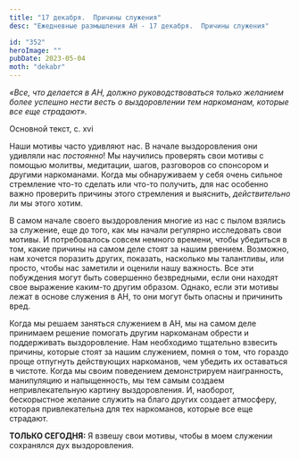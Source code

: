 ```yaml
---
title: "17 декабря.  Причины служения"
desc: "Ежедневные размышления АН - 17 декабря.  Причины служения"

id: "352"
heroImage: ""
pubDate: 2023-05-04
moth: "dekabr"
---
```


_«Все, что делается в АН, должно руководствоваться только желанием более
успешно нести весть о выздоровлении тем наркоманам, которые все еще
страдают»._

Основной текст, с. xvi

Наши мотивы часто удивляют нас. В начале выздоровления они удивляли нас
_постоянно_! Мы научились проверять свои мотивы с помощью молитвы, медитации,
шагов, разговоров со спонсором и другими наркоманами. Когда мы обнаруживаем у
себя очень сильное стремление что-то сделать или что-то получить, для нас
особенно важно проверить причины этого стремления и выяснить, _действительно_
ли мы этого хотим.

В самом начале своего выздоровления многие из нас с пылом взялись за служение,
еще до того, как мы начали регулярно исследовать свои мотивы. И потребовалось
совсем немного времени, чтобы убедиться в том, какие причины на самом деле
стоят за нашим рвением. Возможно, нам хочется поразить других, показать,
насколько мы талантливы, или просто, чтобы нас заметили и оценили нашу
важность. Все эти побуждения могут быть совершенно безвредными, если они
находят свое выражение каким-то другим образом. Однако, если эти мотивы лежат
в основе служения в АН, то они могут быть опасны и причинить вред.

Когда мы решаем заняться служением в АН, мы на самом деле принимаем решение
помогать другим наркоманам обрести и поддерживать выздоровление. Нам
необходимо тщательно взвесить причины, которые стоят за нашим служением, помня
о том, что гораздо проще отпугнуть действующих наркоманов, чем убедить их
оставаться в чистоте. Когда мы своим поведением демонстрируем наигранность,
манипуляцию и напыщенность, мы тем самым создаем непривлекательную картину
выздоровления. И, наоборот, бескорыстное желание служить на благо других
создает атмосферу, которая привлекательна для тех наркоманов, которые все еще
страдают.

**ТОЛЬКО СЕГОДНЯ:** Я взвешу свои мотивы, чтобы в моем служении сохранялся дух
выздоровления.
